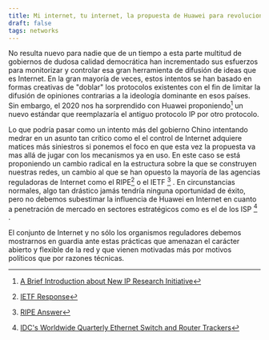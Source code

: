 ```yaml
---
title: Mi internet, tu internet, la propuesta de Huawei para revolucionar la red
draft: false
tags: networks
---
```


No resulta nuevo para nadie que de un tiempo a esta parte multitud de gobiernos de dudosa calidad democrática han incrementado sus esfuerzos para monitorizar y controlar esa gran herramienta de difusión de ideas que es Internet. En la gran mayoría de veces, estos intentos se han basado en formas creativas de "doblar" los protocolos existentes con el fin de limitar la difusión de opiniones contrarias a la ideología dominante en esos países. Sin embargo, el 2020 nos ha sorprendido con Huawei proponiendo[^4] un nuevo estándar que reemplazaría el antiguo protocolo IP por otro protocolo. 

Lo que podría pasar como un intento más del gobierno Chino intentando medrar en un asunto tan crítico como el el control de Internet adquiere matices más siniestros si ponemos el foco en que esta vez la propuesta va mas allá de jugar con los mecanismos ya en uso. En este caso se está proponiendo un cambio radical en la estructura sobre la que se construyen nuestras redes, un cambio al que se han opuesto la mayoría de las agencias reguladoras de Internet como el RIPE[^1] o el IETF [^2] . En circunstancias normales, algo tan drástico jamás tendría ninguna oportunidad de éxito, pero no debemos subestimar la influencia de Huawei en Internet en cuanto a penetración de mercado en sectores estratégicos como es el de los ISP [^3] .

El conjunto de Internet y no sólo los organismos reguladores debemos mostrarnos en guardia ante estas prácticas que amenazan el carácter abierto y flexible de la red y que vienen motivadas más por motivos políticos que por razones técnicas.

[^2]: [RIPE Answer](https://www.ripe.net/participate/internet-governance/multi-stakeholder-engagement/ripe-ncc_tsag_new-ip.pdf)
[^1]: [IETF Response](https://datatracker.ietf.org/liaison/1677/)
[^3]: [IDC's Worldwide Quarterly Ethernet Switch and Router Trackers](https://www.idc.com/getdoc.jsp?containerId=prUS46123820)
[^4]: [A Brief Introduction about New IP Research Initiative](https://www.huawei.com/en/industry-insights/innovation/new-ip)




